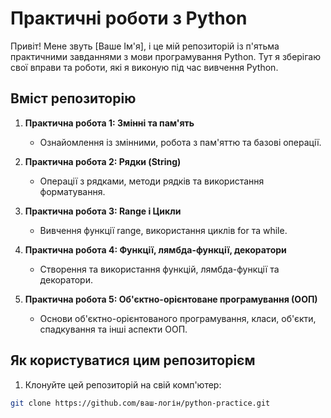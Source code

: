 
# Практичні роботи з Python

Привіт! Мене звуть [Ваше Ім'я], і це мій репозиторій із п'ятьма практичними завданнями з мови програмування Python. Тут я зберігаю свої вправи та роботи, які я виконую під час вивчення Python.

## Вміст репозиторію

1. **Практична робота 1: Змінні та пам'ять**
   - Ознайомлення із змінними, робота з пам'яттю та базові операції.

2. **Практична робота 2: Рядки (String)**
   - Операції з рядками, методи рядків та використання форматування.

3. **Практична робота 3: Range і Цикли**
   - Вивчення функції range, використання циклів for та while.

4. **Практична робота 4: Функції, лямбда-функції, декоратори**
   - Створення та використання функцій, лямбда-функції та декоратори.

5. **Практична робота 5: Об'єктно-орієнтоване програмування (ООП)**
   - Основи об'єктно-орієнтованого програмування, класи, об'єкти, спадкування та інші аспекти ООП.

## Як користуватися цим репозиторієм

1. Клонуйте цей репозиторій на свій комп'ютер:

```bash
git clone https://github.com/ваш-логін/python-practice.git

